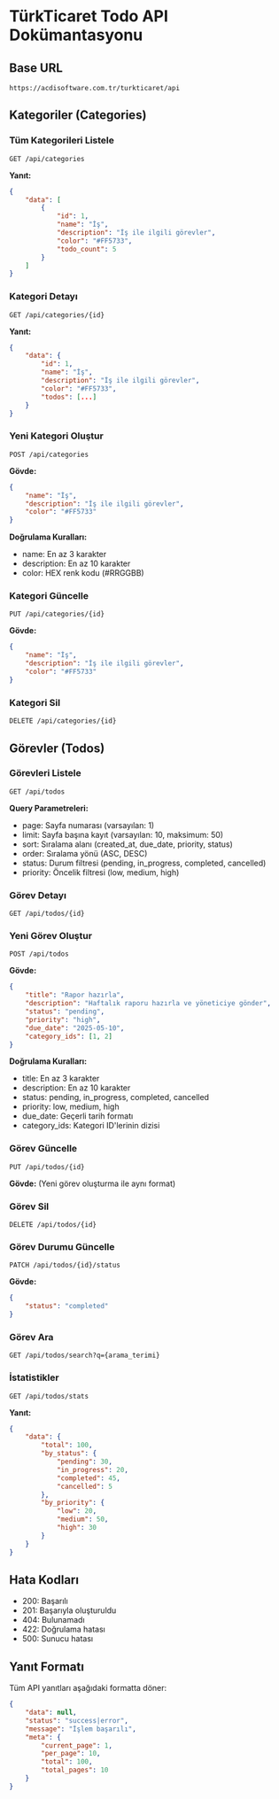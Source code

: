 # TürkTicaret Todo API Dokümantasyonu

## Base URL

```plaintext
https://acdisoftware.com.tr/turkticaret/api
```

## Kategoriler (Categories)

### Tüm Kategorileri Listele

```http
GET /api/categories
```

**Yanıt:**

```json
{
    "data": [
        {
            "id": 1,
            "name": "İş",
            "description": "İş ile ilgili görevler",
            "color": "#FF5733",
            "todo_count": 5
        }
    ]
}
```

### Kategori Detayı

```http
GET /api/categories/{id}
```

**Yanıt:**

```json
{
    "data": {
        "id": 1,
        "name": "İş",
        "description": "İş ile ilgili görevler",
        "color": "#FF5733",
        "todos": [...]
    }
}
```

### Yeni Kategori Oluştur

```http
POST /api/categories
```

**Gövde:**

```json
{
    "name": "İş",
    "description": "İş ile ilgili görevler",
    "color": "#FF5733"
}
```

**Doğrulama Kuralları:**

- name: En az 3 karakter
- description: En az 10 karakter
- color: HEX renk kodu (#RRGGBB)

### Kategori Güncelle

```http
PUT /api/categories/{id}
```

**Gövde:**

```json
{
    "name": "İş",
    "description": "İş ile ilgili görevler",
    "color": "#FF5733"
}
```

### Kategori Sil

```http
DELETE /api/categories/{id}
```

## Görevler (Todos)

### Görevleri Listele

```http
GET /api/todos
```

**Query Parametreleri:**

- page: Sayfa numarası (varsayılan: 1)
- limit: Sayfa başına kayıt (varsayılan: 10, maksimum: 50)
- sort: Sıralama alanı (created_at, due_date, priority, status)
- order: Sıralama yönü (ASC, DESC)
- status: Durum filtresi (pending, in_progress, completed, cancelled)
- priority: Öncelik filtresi (low, medium, high)

### Görev Detayı

```http
GET /api/todos/{id}
```

### Yeni Görev Oluştur

```http
POST /api/todos
```

**Gövde:**

```json
{
    "title": "Rapor hazırla",
    "description": "Haftalık raporu hazırla ve yöneticiye gönder",
    "status": "pending",
    "priority": "high",
    "due_date": "2025-05-10",
    "category_ids": [1, 2]
}
```

**Doğrulama Kuralları:**

- title: En az 3 karakter
- description: En az 10 karakter
- status: pending, in_progress, completed, cancelled
- priority: low, medium, high
- due_date: Geçerli tarih formatı
- category_ids: Kategori ID'lerinin dizisi

### Görev Güncelle

```http
PUT /api/todos/{id}
```

**Gövde:** (Yeni görev oluşturma ile aynı format)

### Görev Sil

```http
DELETE /api/todos/{id}
```

### Görev Durumu Güncelle

```http
PATCH /api/todos/{id}/status
```

**Gövde:**

```json
{
    "status": "completed"
}
```

### Görev Ara

```http
GET /api/todos/search?q={arama_terimi}
```

### İstatistikler

```http
GET /api/todos/stats
```

**Yanıt:**

```json
{
    "data": {
        "total": 100,
        "by_status": {
            "pending": 30,
            "in_progress": 20,
            "completed": 45,
            "cancelled": 5
        },
        "by_priority": {
            "low": 20,
            "medium": 50,
            "high": 30
        }
    }
}
```

## Hata Kodları

- 200: Başarılı
- 201: Başarıyla oluşturuldu
- 404: Bulunamadı
- 422: Doğrulama hatası
- 500: Sunucu hatası

## Yanıt Formatı

Tüm API yanıtları aşağıdaki formatta döner:

```json
{
    "data": null,
    "status": "success|error",
    "message": "İşlem başarılı",
    "meta": {
        "current_page": 1,
        "per_page": 10,
        "total": 100,
        "total_pages": 10
    }
}
```
